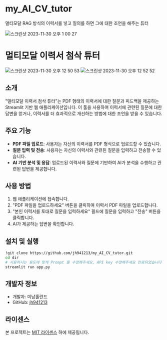 # my_AI_CV_tutor
멀티모달 RAG 방식의 이력서를 넣고 질의를 하면 그에 대한 조언을 해주는 튜터


![스크린샷 2023-11-30 오후 1 00 27](https://github.com/jh941213/my_AI_CV_tutor/assets/112835087/5db48b50-2239-4634-be5c-00748ffb1663)
# 멀티모달 이력서 첨삭 튜터

![스크린샷 2023-11-30 오후 12 50 53](https://github.com/jh941213/my_AI_CV_tutor/assets/112835087/cc05a64d-bf82-4482-8c7b-4124a04dd70e)
![스크린샷 2023-11-30 오후 12 52 52](https://github.com/jh941213/my_AI_CV_tutor/assets/112835087/2b44c935-48d5-48e1-9f78-2ca1b52bf872)


## 소개
"멀티모달 이력서 첨삭 튜터"는 PDF 형태의 이력서에 대한 질문과 피드백을 제공하는 Streamlit 기반 웹 애플리케이션입니다. 이 툴을 사용하여 이력서에 관련된 질문에 대한 답변을 얻거나, 이력서를 더 효과적으로 개선하는 방법에 대한 조언을 받을 수 있습니다.

## 주요 기능
- **PDF 파일 업로드**: 사용자는 자신의 이력서를 PDF 형식으로 업로드할 수 있습니다.
- **질문 입력 및 전송**: 사용자는 자신의 이력서와 관련된 질문을 입력하고 전송할 수 있습니다.
- **AI 기반 분석 및 응답**: 업로드된 이력서와 질문에 기반하여 AI가 분석을 수행하고 관련된 답변을 제공합니다.

## 사용 방법
1. 웹 애플리케이션에 접속합니다.
2. "PDF 파일을 업로드하세요" 버튼을 클릭하여 이력서 PDF 파일을 업로드합니다.
3. "본인 이력서를 토대로 질문을 입력하세요" 필드에 질문을 입력하고 "전송" 버튼을 클릭합니다.
4. AI가 제공하는 답변을 확인합니다.

## 설치 및 실행
```bash
!git clone https://github.com/jh941213/my_AI_CV_tutor.git
cd dir
# 사용하시는 용도에 맞게 Prompt 를 수정해주세요, API key 수정해주세요 만료되었습니다
streamlit run app.py
```
## 개발자 정보
- 개발자: 미남홀란드
- GitHub: [jh941213](https://github.com/jh941213)

## 라이센스
본 프로젝트는 [MIT 라이센스](LICENSE) 하에 제공됩니다.
